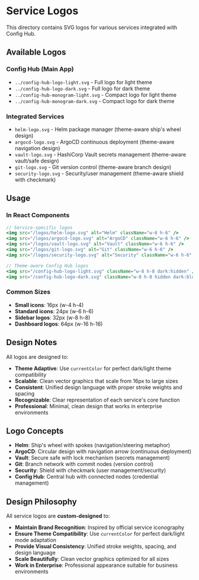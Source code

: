 # Service Logos

This directory contains SVG logos for various services integrated with Config Hub.

## Available Logos

### **Config Hub (Main App)**
- `../config-hub-logo-light.svg` - Full logo for light theme
- `../config-hub-logo-dark.svg` - Full logo for dark theme  
- `../config-hub-monogram-light.svg` - Compact logo for light theme
- `../config-hub-monogram-dark.svg` - Compact logo for dark theme

### **Integrated Services**
- `helm-logo.svg` - Helm package manager (theme-aware ship's wheel design)
- `argocd-logo.svg` - ArgoCD continuous deployment (theme-aware navigation design)
- `vault-logo.svg` - HashiCorp Vault secrets management (theme-aware vault/safe design)
- `git-logo.svg` - Git version control (theme-aware branch design)
- `security-logo.svg` - Security/user management (theme-aware shield with checkmark)

## Usage

### **In React Components**
```jsx
// Service-specific logos
<img src="/logos/helm-logo.svg" alt="Helm" className="w-6 h-6" />
<img src="/logos/argocd-logo.svg" alt="ArgoCD" className="w-6 h-6" />
<img src="/logos/vault-logo.svg" alt="Vault" className="w-6 h-6" />
<img src="/logos/git-logo.svg" alt="Git" className="w-6 h-6" />
<img src="/logos/security-logo.svg" alt="Security" className="w-6 h-6" />

// Theme-aware Config Hub logos
<img src="/config-hub-logo-light.svg" className="w-8 h-8 dark:hidden" />
<img src="/config-hub-logo-dark.svg" className="w-8 h-8 hidden dark:block" />
```

### **Common Sizes**
- **Small icons**: 16px (w-4 h-4)
- **Standard icons**: 24px (w-6 h-6)  
- **Sidebar logos**: 32px (w-8 h-8)
- **Dashboard logos**: 64px (w-16 h-16)

## Design Notes

All logos are designed to:
- **Theme Adaptive**: Use `currentColor` for perfect dark/light theme compatibility
- **Scalable**: Clean vector graphics that scale from 16px to large sizes
- **Consistent**: Unified design language with proper stroke weights and spacing
- **Recognizable**: Clear representation of each service's core function
- **Professional**: Minimal, clean design that works in enterprise environments

## Logo Concepts

- **Helm**: Ship's wheel with spokes (navigation/steering metaphor)
- **ArgoCD**: Circular design with navigation arrow (continuous deployment)
- **Vault**: Secure safe with lock mechanism (secrets management)
- **Git**: Branch network with commit nodes (version control)
- **Security**: Shield with checkmark (user management/security)
- **Config Hub**: Central hub with connected nodes (credential management)

## Design Philosophy

All service logos are **custom-designed** to:
- **Maintain Brand Recognition**: Inspired by official service iconography
- **Ensure Theme Compatibility**: Use `currentColor` for perfect dark/light mode adaptation
- **Provide Visual Consistency**: Unified stroke weights, spacing, and design language
- **Scale Beautifully**: Clean vector graphics optimized for all sizes
- **Work in Enterprise**: Professional appearance suitable for business environments